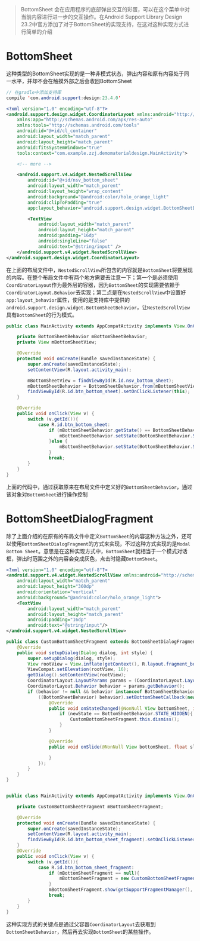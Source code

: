 > BottomSheet 会在应用程序的底部弹出交互的彩蛋，可以在这个菜单中对当前内容进行进一步的交互操作。在Android Support Library Design 23.2中官方添加了对于BottomSheet的实现支持，在这对这种实现方式进行简单的介绍

# BottomSheet

这种类型的BottomSheet实现的是一种非模式状态，弹出内容和原有内容处于同一水平，并却不会在触摸外部之后会收回BottomSheet

```java
// 在gradle中添加支持库
compile 'com.android.support:design:23.4.0'
```

```xml
<?xml version="1.0" encoding="utf-8"?>
<android.support.design.widget.CoordinatorLayout xmlns:android="http://schemas.android.com/apk/res/android"
    xmlns:app="http://schemas.android.com/apk/res-auto"
    xmlns:tools="http://schemas.android.com/tools"
    android:id="@+id/cl_container"
    android:layout_width="match_parent"
    android:layout_height="match_parent"
    android:fitsSystemWindows="true"
    tools:context="com.example.zzj.demomaterialdesign.MainActivity">

    <!-- more -->

    <android.support.v4.widget.NestedScrollView
        android:id="@+id/nsv_bottom_sheet"
        android:layout_width="match_parent"
        android:layout_height="wrap_content"
        android:background="@android:color/holo_orange_light"
        android:clipToPadding="true"
        app:layout_behavior="android.support.design.widget.BottomSheetBehavior">

        <TextView
            android:layout_width="match_parent"
            android:layout_height="match_parent"
            android:padding="16dp"
            android:singleLine="false"
            android:text="@string/input" />
    </android.support.v4.widget.NestedScrollView>
</android.support.design.widget.CoordinatorLayout>

```
在上面的布局文件中，`NestedScrollView`所包含的内容就是`BottomSheet`将要展现的内容。在整个布局文件中有两个地方需要去注意一下；第一个是必须使用`CoordinatorLayout`作为最外层的容器，因为`BottomSheet`的实现需要依赖于`CoordinatorLayout.Behavior`去实现；第二点是在`NestedScrollView`中设置好`app:layout_behavior`属性，使用的是支持库中提供的`android.support.design.widget.BottomSheetBehavior`，让`NestedScrollView`具有`BottomSheet`的行为模式。

```java
public class MainActivity extends AppCompatActivity implements View.OnClickListener{

    private BottomSheetBehavior mBottomSheetBehavior;
    private View mBottomSheetView;

    @Override
    protected void onCreate(Bundle savedInstanceState) {
        super.onCreate(savedInstanceState);
        setContentView(R.layout.activity_main);

        mBottomSheetView = findViewById(R.id.nsv_bottom_sheet);
        mBottomSheetBehavior = BottomSheetBehavior.from(mBottomSheetView);
        findViewById(R.id.btn_bottom_sheet).setOnClickListener(this);
    }

    @Override
    public void onClick(View v) {
        switch (v.getId()){
            case R.id.btn_bottom_sheet:
                if (mBottomSheetBehavior.getState() == BottomSheetBehavior.STATE_COLLAPSED){
                    mBottomSheetBehavior.setState(BottomSheetBehavior.STATE_EXPANDED);
                }else {
                    mBottomSheetBehavior.setState(BottomSheetBehavior.STATE_COLLAPSED);
                }
                break;
        }
    }
}
```

上面的代码中，通过获取原来在布局文件中定义好的`BottomSheetBehavior`，通过该对象对`BottomSheet`进行操作控制

# BottomSheetDialogFragment

除了上面介绍的在原有的布局文件中定义`BottomSheet`的内容这种方法之外，还可以使用`BottomSheetDialogFragment`的方式来实现，不过这种方式实现的是`Modal Bottom Sheet`。意思是在这种实现方式中，`BottomSheet`就相当于一个模式对话框，弹出时范围之外的内容会变成灰色，点击时隐藏`BottomSheet`。

```xml
<?xml version="1.0" encoding="utf-8"?>
<android.support.v4.widget.NestedScrollView xmlns:android="http://schemas.android.com/apk/res/android"
    android:layout_width="match_parent"
    android:layout_height="360dp"
    android:orientation="vertical"
    android:background="@android:color/holo_orange_light">
    <TextView
        android:layout_width="match_parent"
        android:layout_height="match_parent"
        android:padding="16dp"
        android:text="@string/input"/>
</android.support.v4.widget.NestedScrollView>
```

```java
public class CustomBottomSheetFragment extends BottomSheetDialogFragment {
    @Override
    public void setupDialog(Dialog dialog, int style) {
        super.setupDialog(dialog, style);
        View rootView = View.inflate(getContext(), R.layout.fragment_bottom_sheet, null);
        ViewCompat.setElevation(rootView, 16);
        getDialog().setContentView(rootView);
        CoordinatorLayout.LayoutParams params = (CoordinatorLayout.LayoutParams) ((View)rootView.getParent()).getLayoutParams();
        CoordinatorLayout.Behavior behavior = params.getBehavior();
        if (behavior != null && behavior instanceof BottomSheetBehavior){
            ((BottomSheetBehavior) behavior).setBottomSheetCallback(new BottomSheetBehavior.BottomSheetCallback() {
                @Override
                public void onStateChanged(@NonNull View bottomSheet, int newState) {
                    if (newState == BottomSheetBehavior.STATE_HIDDEN){
                        CustomBottomSheetFragment.this.dismiss();
                    }
                }

                @Override
                public void onSlide(@NonNull View bottomSheet, float slideOffset) {

                }
            });
        }
    }
}


public class MainActivity extends AppCompatActivity implements View.OnClickListener{

    private CustomBottomSheetFragment mBottomSheetFragment;

    @Override
    protected void onCreate(Bundle savedInstanceState) {
        super.onCreate(savedInstanceState);
        setContentView(R.layout.activity_main);
        findViewById(R.id.btn_bottom_sheet_fragment).setOnClickListener(this);
    }
    @Override
    public void onClick(View v) {
        switch (v.getId()){
            case R.id.btn_bottom_sheet_fragment:
                if (mBottomSheetFragment == null){
                    mBottomSheetFragment = new CustomBottomSheetFragment();
                }
                mBottomSheetFragment.show(getSupportFragmentManager(), "");
                break;
        }
    }
}

```

这种实现方式的关键点是通过父容器`CoordinatorLayout`去获取到`BottomSheetBehavior`，然后再去实现`BottomSheet`的某些操作。
